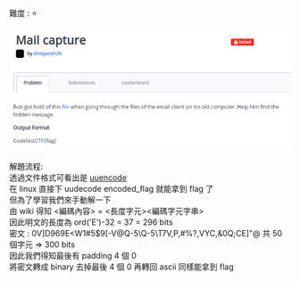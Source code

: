 難度 :  :star:
  
![question](https://github.com/dreamisadream/CTF/blob/master/CTF_CONTEST/2019/codefest/Mail%20capture/pic1.png)

解題流程: <br>
      透過文件格式可看出是 [uuencode](https://zh.wikipedia.org/wiki/Uuencode) <br>
      在 linux 直接下 uudecode encoded_flag 就能拿到 flag 了 <br>
      但為了學習我們來手動解一下 <br>
      由 wiki 得知 <編碼內容>  = <長度字元><編碼字元字串> <br>
      因此明文的長度為 ord('E')-32 = 37 = 296 bits<br>
      密文 : 0V]D969E<W1#5$9[-V@Q-5\Q-5\T7V,P,#%?,VYC,&0Q;CE]"@ 共 50 個字元 => 300 bits <br>
      因此我們得知最後有 padding 4 個 0 <br>
      將密文轉成 binary 去掉最後 4 個 0 再轉回 ascii 同樣能拿到 flag <br>
      
